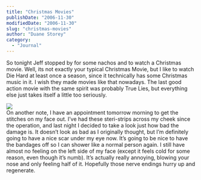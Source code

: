 ```yaml
---
title: "Christmas Movies"
publishDate: "2006-11-30"
modifiedDate: "2006-11-30"
slug: "christmas-movies"
author: "Duane Storey"
category:
  - "Journal"
---
```


So tonight Jeff stopped by for some nachos and to watch a Christmas movie. Well, its not exactly your typical Christmas Movie, but I like to watch Die Hard at least once a season, since it technically has some Christmas music in it. I wish they made movies like that nowadays. The last good action movie with the same spirit was probably True Lies, but everything else just takes itself a little too seriously.

  
![](http://artfiles.art.com/images/-/Bruce-Willis---Die-Hard-Photograph-C12141575.jpeg)  
On another note, I have an appointment tomorrow morning to get the stitches on my face out. I’ve had these steri-strips across my cheek since the operation, and last night I decided to take a look just how bad the damage is. It doesn’t look as bad as I originally thought, but I’m definitely going to have a nice scar under my eye now. It’s going to be nice to have the bandages off so I can shower like a normal person again. I still have almost no feeling on the left side of my face (except it feels cold for some reason, even though it’s numb). It’s actually really annoying, blowing your nose and only feeling half of it. Hopefully those nerve endings hurry up and regenerate.